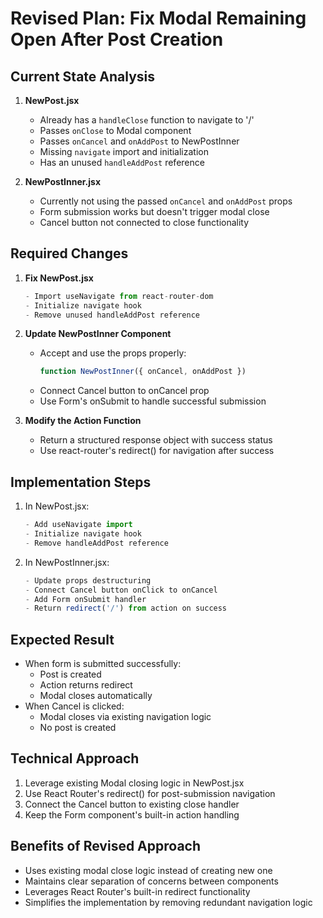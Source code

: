 # Revised Plan: Fix Modal Remaining Open After Post Creation

## Current State Analysis
1. **NewPost.jsx**
   - Already has a `handleClose` function to navigate to '/'
   - Passes `onClose` to Modal component
   - Passes `onCancel` and `onAddPost` to NewPostInner
   - Missing `navigate` import and initialization
   - Has an unused `handleAddPost` reference

2. **NewPostInner.jsx**
   - Currently not using the passed `onCancel` and `onAddPost` props
   - Form submission works but doesn't trigger modal close
   - Cancel button not connected to close functionality

## Required Changes

1. **Fix NewPost.jsx**
   ```javascript
   - Import useNavigate from react-router-dom
   - Initialize navigate hook
   - Remove unused handleAddPost reference
   ```

2. **Update NewPostInner Component**
   - Accept and use the props properly:
     ```javascript
     function NewPostInner({ onCancel, onAddPost })
     ```
   - Connect Cancel button to onCancel prop
   - Use Form's onSubmit to handle successful submission

3. **Modify the Action Function**
   - Return a structured response object with success status
   - Use react-router's redirect() for navigation after success

## Implementation Steps

1. In NewPost.jsx:
   ```javascript
   - Add useNavigate import
   - Initialize navigate hook
   - Remove handleAddPost reference
   ```

2. In NewPostInner.jsx:
   ```javascript
   - Update props destructuring
   - Connect Cancel button onClick to onCancel
   - Add Form onSubmit handler
   - Return redirect('/') from action on success
   ```

## Expected Result
- When form is submitted successfully:
  - Post is created
  - Action returns redirect
  - Modal closes automatically
- When Cancel is clicked:
  - Modal closes via existing navigation logic
  - No post is created

## Technical Approach
1. Leverage existing Modal closing logic in NewPost.jsx
2. Use React Router's redirect() for post-submission navigation
3. Connect the Cancel button to existing close handler
4. Keep the Form component's built-in action handling

## Benefits of Revised Approach
- Uses existing modal close logic instead of creating new one
- Maintains clear separation of concerns between components
- Leverages React Router's built-in redirect functionality
- Simplifies the implementation by removing redundant navigation logic 